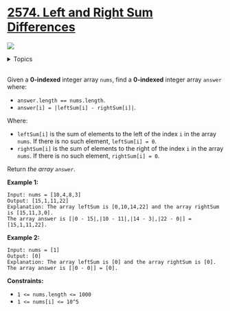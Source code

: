 # [2574. Left and Right Sum Differences](https://leetcode.cn/problems/left-and-right-sum-differences/description/)

![](https://img.shields.io/badge/Difficulty-Easy-green.svg)

<details>
<summary>Topics</summary>

* [`Array`](https://leetcode.com/tag/array/)
* [`Prefix Sum`](https://leetcode.com/tag/prefix-sum/)

</details>
<br />

Given a **0-indexed** integer array `nums`, find a **0-indexed** integer array `answer` where:

+ `answer.length == nums.length`.
+ `answer[i] = |leftSum[i] - rightSum[i]|`.

Where:

 + `leftSum[i]` is the sum of elements to the left of the index `i` in the array `nums`. If there is no such element, `leftSum[i] = 0`.
 + `rightSum[i]` is the sum of elements to the right of the index `i` in the array `nums`. If there is no such element, `rightSum[i] = 0`.

Return *the array `answer`*.

**Example 1:**

    Input: nums = [10,4,8,3]
    Output: [15,1,11,22]
    Explanation: The array leftSum is [0,10,14,22] and the array rightSum is [15,11,3,0].
    The array answer is [|0 - 15|,|10 - 11|,|14 - 3|,|22 - 0|] = [15,1,11,22].

**Example 2:**

    Input: nums = [1]
    Output: [0]
    Explanation: The array leftSum is [0] and the array rightSum is [0].
    The array answer is [|0 - 0|] = [0].
 

**Constraints:**

 + `1 <= nums.length <= 1000`
 + `1 <= nums[i] <= 10^5`
